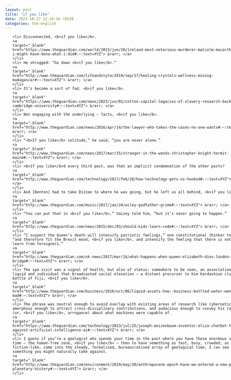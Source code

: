 ```yaml
---
layout: post
title: "if you like"
date: 2023-10-27 12:34:56 +0530
categories: the-english
---
```

<style>
@media only screen and (min-width: 768px) {
    ol {
        width: 768px;
        margin: 0 auto;
    }
  }
ol li {
    font-size: 18px;
    line-height: 1.5;
    padding-bottom: 8px;
}
</style>
<ol>

    <li> Disconnected, <b>if you like</b>.
    <a 
    target="_blank" 
    href="https://www.theguardian.com/world/2023/jun/20/ireland-most-notorious-murderer-malcolm-macarthur-why-i-might-have-done-what-i-did#:~:text=XYZ"> &rarr; </a>
    </li>
    <li> He shrugged: “Go down <b>if you like</b>.”
    <a 
    target="_blank" 
    href="http://www.theguardian.com/lifeandstyle/2019/sep/17/healing-crystals-wellness-mining-madagascar#:~:text=XYZ"> &rarr; </a>
    </li>
    <li> It’s become a sort of fad, <b>if you like</b>.
    <a 
    target="_blank" 
    href="https://www.theguardian.com/news/2023/jun/01/cotton-capital-legacies-of-slavery-research-backlash-cambridge-university#:~:text=XYZ"> &rarr; </a>
    </li>
    <li> Not engaging with the underlying – facts, <b>if you like</b>.
    <a 
    target="_blank" 
    href="http://www.theguardian.com/news/2016/apr/14/the-lawyer-who-takes-the-cases-no-one-wants#:~:text=XYZ"> &rarr; </a>
    </li>
    <li> “<b>If you like</b> solitude,” he said, “you are never alone.”
    <a 
    target="_blank" 
    href="http://www.theguardian.com/news/2017/mar/15/stranger-in-the-woods-christopher-knight-hermit-maine#:~:text=XYZ"> &rarr; </a>
    </li>
    <li> <b>If you like</b>d every third post, was that an implicit condemnation of the other posts?
    <a 
    target="_blank" 
    href="http://www.theguardian.com/technology/2017/feb/28/how-technology-gets-us-hooked#:~:text=XYZ"> &rarr; </a>
    </li>
    <li> And [Denton] had to take Dizzee to where he was going, but he left us all behind, <b>if you like</b>.
    <a 
    target="_blank" 
    href="http://www.theguardian.com/music/2017/jan/24/wiley-godfather-grime#:~:text=XYZ"> &rarr; </a>
    </li>
    <li> “You can put that in <b>if you like</b>,” Vaizey told him, “but it’s never going to happen.”
    <a 
    target="_blank" 
    href="http://www.theguardian.com/news/2015/dec/03/should-kids-learn-code#:~:text=XYZ"> &rarr; </a>
    </li>
    <li> “I suspect the Queen’s death will intensify patriotic feelings,” one constitutional thinker told me, “and therefore fit the Brexit mood, <b>if you like</b>, and intensify the feeling that there is nothing to learn from foreigners.”
    <a 
    target="_blank" 
    href="http://www.theguardian.com/uk-news/2017/mar/16/what-happens-when-queen-elizabeth-dies-london-bridge#:~:text=XYZ"> &rarr; </a>
    </li>
    <li> The spa visit was a signal of health, but also of status: somewhere to be seen, an association of liquid and individual that broadcasted social elevation – a distant precursor to Kim Kardashian clutching a bottle of Fiji, <b>if you like</b>.
    <a 
    target="_blank" 
    href="http://www.theguardian.com/business/2016/oct/06/liquid-assets-how--business-bottled-water-went-mad#:~:text=XYZ"> &rarr; </a>
    </li>
    <li> The phrase was neutral enough to avoid overlap with existing areas of research like cybernetics, amorphous enough to attract cross-disciplinary contributions, and audacious enough to convey his radicalism (or, <b>if you like</b>, arrogance) about what machines were capable of.
    <a 
    target="_blank" 
    href="https://www.theguardian.com/technology/2023/jul/25/joseph-weizenbaum-inventor-eliza-chatbot-turned-against-artificial-intelligence-ai#:~:text=XYZ"> &rarr; </a>
    </li>
    <li> I guess if you’re a geologist who spends your time in the past where you have these enormous vistas of time – the human-free zone, <b>if you like</b> – then to have something as fast, busy, crowded, as science-fiction-like, come into the steady, formalised, bureaucratised array of geological time, I can see it as something you might naturally take against.
    <a 
    target="_blank" 
    href="http://www.theguardian.com/environment/2019/may/30/anthropocene-epoch-have-we-entered-a-new-phase-of-planetary-history#:~:text=XYZ"> &rarr; </a>
    </li>